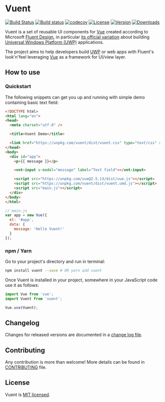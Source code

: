 # Vuent

[![Build Status](https://travis-ci.com/arturmiz/vuent.svg?branch=master)](https://travis-ci.com/arturmiz/vuent)
[![Build status](https://ci.appveyor.com/api/projects/status/4skkgpjpg1j8nhi6/branch/master?svg=true)](https://ci.appveyor.com/project/arturmiz/vuent/branch/master)
[![codecov](https://codecov.io/gh/arturmiz/vuent/branch/master/graph/badge.svg)](https://codecov.io/gh/arturmiz/vuent)
[![License](https://img.shields.io/npm/l/vuent.svg)](https://www.npmjs.com/package/vuent)
[![Version](https://img.shields.io/npm/v/vuent.svg)](https://www.npmjs.com/package/vuent)
[![Downloads](https://img.shields.io/npm/dm/vuent.svg)](https://www.npmjs.com/package/vuent)

Vuent is a set of reusable UI components for [Vue][vue] created according to Microsoft [Fluent Design][fluent], in particular [its official variation][fluent-uwp] about building [Universal Windows Platform (UWP)][uwp] applications.

The project aims to help developers build [UWP][uwp] or web apps with Fluent's look'n'feel leveraging [Vue][vue] as a framework for UI/view layer.

## How to use

### Quickstart

The following snippets can get you up and running with simple demo containing basic text field:

```html
<!DOCTYPE html>
<html lang="en">
<head>
  <meta charset="utf-8" />

  <title>Vuent Demo</title>

  <link href="https://unpkg.com/vuent/dist/vuent.css" type="text/css" rel="stylesheet" media="screen" />
</head>
<body>
  <div id="app">
    <p>{{ message }}</p>

    <vnt-input v-model="message" label="Text field"></vnt-input>

    <script src="https://unpkg.com/vue@2.5.13/dist/vue.js"></script>
    <script src="https://unpkg.com/vuent/dist/vuent.umd.js"></script>
    <script src="main.js"></script>
  </div>
</body>
</html>
```

```javascript
// main.js
var app = new Vue({
  el: '#app',
  data: {
    message: 'Hello Vuent!'
  }
});
```

### npm / Yarn

Go to your project's directory and run in terminal:

```bash
npm install vuent --save # OR yarn add vuent
```

Once Vuent is installed in your project, somewhere in your JavaScript code use it as follows:

```js
import Vue from 'vue';
import Vuent from 'vuent';

Vue.use(Vuent);
```

## Changelog

Changes for released versions are documented in a [change log file][changelog-file].

## Contributing

Any contribution is more than welcome! More details can be found in [CONTRIBUTING][contributing-file] file.

## License

Vuent is [MIT licensed](https://github.com/arturmiz/vuent/blob/master/LICENSE).

[vue]: https://vuejs.org
[fluent]: https://fluent.microsoft.com/
[fluent-uwp]: https://developer.microsoft.com/en-us/windows/apps/design
[uwp]: https://developer.microsoft.com/en-us/windows/apps
[contributing-file]: https://github.com/arturmiz/vuent/blob/master/.github/CONTRIBUTING.md
[changelog-file]: https://github.com/arturmiz/vuent/blob/master/CHANGELOG.md]
